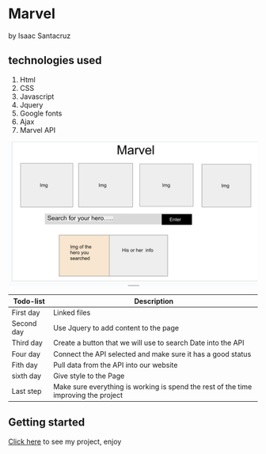 # Marvel
by Isaac Santacruz 

## technologies used
1. Html 
2. CSS
3. Javascript
4. Jquery
5. Google fonts
6. Ajax
7. Marvel API


![Idea](./Demostration.png)

| Todo-list | Description |
| ----------- | ----------- |
| First day | Linked files |
| Second day | Use Jquery to add content to the page |
| Third day | Create a button that we will use to search Date into the API |
| Four day | Connect the API selected and make sure it has a good status |
| Fith day | Pull data from the API into our website  |
| sixth day | Give style to the Page  |
| Last step | Make sure everything is working is spend the rest of the time improving the project  |


## Getting started 

[Click here](https://github.com/isaacxdd/Unit1-Project) to see my project, enjoy






